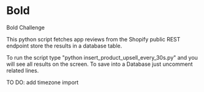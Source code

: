 # Bold
Bold Challenge

This python script fetches app reviews from the Shopify public REST endpoint store the results in a database table.

To run the script type "python insert_product_upsell_every_30s.py" and you will see all results on the screen. To save into a Database just uncomment related lines.

TO DO: add timezone import
